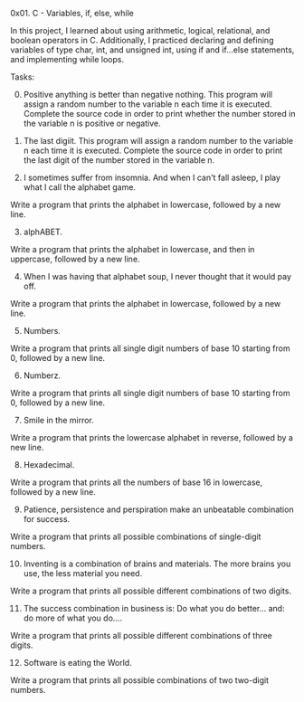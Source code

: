 0x01. C - Variables, if, else, while

In this project, I learned about using arithmetic, logical, relational, and boolean operators in C. Additionally, I practiced declaring and defining variables of type char, int, and unsigned int, using if and if...else statements, and implementing while loops.

Tasks:

0. Positive anything is better than negative nothing.
This program will assign a random number to the variable n each time it is executed. Complete the source code in order to print whether the number stored in the variable n is positive or negative.

1. The last digiit.
This program will assign a random number to the variable n each time it is executed. Complete the source code in order to print the last digit of the number stored in the variable n.

2. I sometimes suffer from insomnia. And when I can't fall asleep, I play what I call the alphabet game.

Write a program that prints the alphabet in lowercase, followed by a new line.

3. alphABET.

Write a program that prints the alphabet in lowercase, and then in uppercase, followed by a new line.

4. When I was having that alphabet soup, I never thought that it would pay off.

Write a program that prints the alphabet in lowercase, followed by a new line.

5. Numbers.

Write a program that prints all single digit numbers of base 10 starting from 0, followed by a new line.

6. Numberz.

Write a program that prints all single digit numbers of base 10 starting from 0, followed by a new line.

7. Smile in the mirror.

Write a program that prints the lowercase alphabet in reverse, followed by a new line.

8. Hexadecimal.

Write a program that prints all the numbers of base 16 in lowercase, followed by a new line.

9. Patience, persistence and perspiration make an unbeatable combination for success.

Write a program that prints all possible combinations of single-digit numbers.

10.  Inventing is a combination of brains and materials. The more brains you use, the less material you need.

Write a program that prints all possible different combinations of two digits.

11. The success combination in business is: Do what you do better... and: do more of what you do....

Write a program that prints all possible different combinations of three digits.

12. Software is eating the World.

Write a program that prints all possible combinations of two two-digit numbers.

